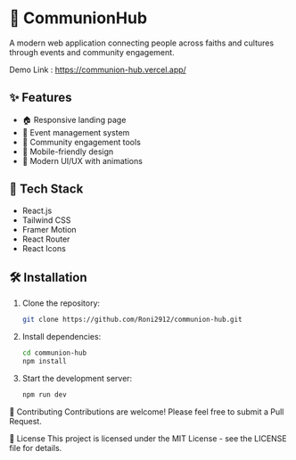 # 🌟 CommunionHub

A modern web application connecting people across faiths and cultures through events and community engagement.

Demo Link : https://communion-hub.vercel.app/

## ✨ Features

- 🏠 Responsive landing page
- 📅 Event management system
- 🤝 Community engagement tools
- 📱 Mobile-friendly design
- 🎨 Modern UI/UX with animations

## 🚀 Tech Stack

- React.js
- Tailwind CSS
- Framer Motion
- React Router
- React Icons

## 🛠️ Installation

1. Clone the repository:
    ```bash
    git clone https://github.com/Roni2912/communion-hub.git

2. Install dependencies:
   ```bash
   cd communion-hub
   npm install
   
3. Start the development server:
     ```bash
     npm run dev
   

🤝 Contributing
Contributions are welcome! Please feel free to submit a Pull Request.

📝 License
This project is licensed under the MIT License - see the LICENSE file for details.

